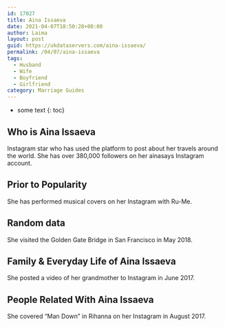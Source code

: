 ```yaml
---
id: 17027
title: Aina Issaeva
date: 2021-04-07T18:50:28+00:00
author: Laima
layout: post
guid: https://ukdataservers.com/aina-issaeva/
permalink: /04/07/aina-issaeva
tags:
  - Husband
  - Wife
  - Boyfriend
  - Girlfriend
category: Marriage Guides
---
```


* some text
{: toc}


## Who is Aina Issaeva
                  
                  
                  
Instagram star who has used the platform to post about her travels around the world. She has over 380,000 followers on her ainasays Instagram account.
                  
              
            
              
            
                
                
                
## Prior to Popularity
                  
                  
                  
She has performed musical covers on her Instagram with Ru-Me.
                  
              
            
              
            
                
                
                
## Random data
                  
                  
                  
She visited the Golden Gate Bridge in San Francisco in May 2018.
                  
              
            
              
            
                
                
                
## Family & Everyday Life of Aina Issaeva
                  
                  
                  
She posted a video of her grandmother to Instagram in June 2017.
                  
              
            
              
            
                
                
                
## People Related With Aina Issaeva
                  
                  
                  
She covered &#8220;Man Down&#8221; in Rihanna on her Instagram in August 2017.
                  
              
            
              
            
                
              
            
              
              
            
            
              
            
          
          
          